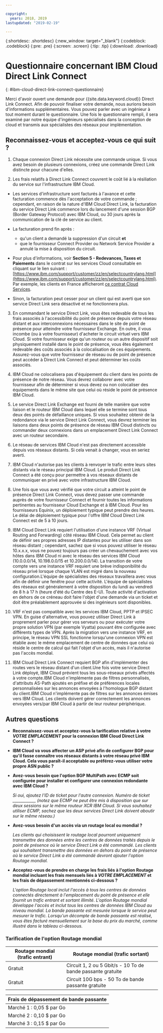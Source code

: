 ```yaml
---

copyright:
  years: 2018, 2019
lastupdated: "2019-02-19"

---
```


{:shortdesc: .shortdesc}
{:new_window: target="_blank"}
{:codeblock: .codeblock}
{:pre: .pre}
{:screen: .screen}
{:tip: .tip}
{:download: .download}

# Questionnaire concernant IBM Cloud Direct Link Connect
{: #ibm-cloud-direct-link-connect-questionnaire}

Merci d'avoir ouvert une demande pour {{site.data.keyword.cloud}} Direct Link Connect. Afin de pouvoir finaliser votre demande, nous aurions besoin d'informations supplémentaires. Vous pouvez parler avec un ingénieur à tout moment durant le questionnaire. Une fois le questionnaire rempli, il sera examiné par notre équipe d'ingénieurs spécialisés dans la conception de cloud et transmis aux spécialistes des réseaux pour implémentation.

## Reconnaissez-vous et acceptez-vous ce qui suit ?

1. Chaque connexion Direct Link nécessite une commande unique. Si vous avez besoin de plusieurs connexions, créez une commande Direct Link distincte pour chacune d'elles.

2. Les frais relatifs à Direct Link Connect couvrent le coût lié à la résiliation du service sur l'infrastructure IBM Cloud.

 * Les services d'infrastructure sont facturés à l'avance et cette facturation commence dès l'acceptation de votre commande ; cependant, en raison de la nature d'IBM Cloud Direct Link, la facturation du service Direct Link commence lors du lancement d'une session BGP (Border Gateway Protocol) avec IBM Cloud, ou 30 jours après la communication de la clé de service au client.

 * La facturation prend fin après :
   * qu'un client a demandé la suppression d'un circuit **et**
   * que le fournisseur Connect Provider ou Network Service Provider a annulé la mise à disposition du circuit.
  * Pour plus d'informations, voir **Section 5 - Redevances, Taxes et Paiements** dans le contrat sur les services Cloud consultable en cliquant sur le lien suivant : [https://www.ibm.com/support/customer/zz/en/selectcountrylang.html](https://www.ibm.com/support/customer/zz/en/selectcountrylang.html). Par exemple, les clients en France afficheront [ce contrat Cloud Services](https://www.ibm.com/support/customer/csol/contractexplorer/cloud/csa/fr-fr). 
  * Sinon, la facturation peut cesser pour un client qui est averti que son service Direct Link sera désactivé et ne fonctionnera plus.

3. En commandant le service Direct Link, vous êtes redevable de tous les frais associés à l'accessibilité du point de présence depuis votre réseau distant et aux interconnexions nécessaires dans le site de point de présence pour atteindre votre fournisseur Exchange. En outre, il vous incombe (ou à votre fournisseur) d'acheter le circuit virtuel vers IBM Cloud. Si votre fournisseur exige qu'un routeur ou un autre dispositif soit physiquement installé dans le point de présence, vous êtes également redevable des coûts associés à la colocalisation de ces équipements. Assurez-vous que votre fournisseur de réseau ou de point de présence peut accéder à Direct Link Connect et peut déterminer les coûts associés.

4. IBM Cloud ne colocalisera pas d'équipement du client dans les points de présence de notre réseau. Vous devrez collaborer avec votre fournisseur afin de déterminer si vous devez ou non colocaliser des équipements dans le même site que celui où réside le point de présence IBM Cloud.

5. Le service Direct Link Exchange est fourni de telle manière que votre liaison et le routeur IBM Cloud dans lequel elle se termine sont tous deux des points de défaillance uniques. Si vous souhaitez obtenir de la redondance via le service Direct Link Connect, vous devrez terminer les liaisons dans deux points de présence de réseau IBM Cloud distincts ou commander deux connexions dans un emplacement Direct Link Connect avec un routeur secondaire.

6. Le réseau de services IBM Cloud n'est pas directement accessible depuis vos réseaux distants. Si cela venait à changer, vous en seriez averti.

7. IBM Cloud n'autorise pas les clients à renvoyer le trafic entre leurs sites distants via le réseau principal IBM Cloud. Le produit Direct Link Connect a été conçu pour permettre à vos réseaux distants de communiquer en privé avec votre infrastructure IBM Cloud.

8. Une fois que vous avez vérifié que votre circuit a atteint le point de présence Direct Link Connect, vous devez passer une commande auprès de votre fournisseur Connect et fournir toutes les informations pertinentes au fournisseur Cloud Exchange et à IBM Cloud. Pour les fournisseurs Equinix, un déploiement typique peut prendre des heures. Le délai de déploiement typique pour l'offre IBM Cloud Direct Link Connect est de 5 à 10 jours.

9. IBM Cloud Direct Link requiert l'utilisation d'une instance VRF (Virtual Routing and Forwarding) côté réseau IBM Cloud. Cela permet au client de définir ses propres adresses IP distantes pour les utiliser dans son réseau distant ; cependant, sachez que si vous pouvez utiliser le réseau 10.x.x.x, vous ne pouvez toujours pas créer un chevauchement avec vos hôtes dans IBM Cloud ni avec le réseau des services IBM Cloud (10.0.0.0/14, 10.198.0.0/15 et 10.200.0.0/14). La transition de votre compte vers une instance VRF requiert une brève indisponibilité du réseau privé lorsque chaque VLAN est migré dans la nouveau configuration.L'équipe de spécialistes des réseaux travaillera avec vous afin de définir une fenêtre pour cette activité. L'équipe de spécialistes des réseaux est généralement à votre disposition du lundi au vendredi de 8 h à 17 h (heure d'été du Centre des E-U). Toute activité d'activation en dehors de ce créneau doit faire l'objet d'une demande via un ticket et doit être préalablement approuvée si des ingénieurs sont disponibles.

10. VRF n'est pas compatible avec les services IBM Cloud, PPTP et IPSEC VPN. En guise d'alternative, vous pouvez utiliser Direct Link à proprement parler pour gérer vos serveurs ou pour exécuter votre propre solution VPN (par exemple Vyatta) pouvant être configurée avec différents types de VPN. Après la migration vers une instance VRF, en principe, le réseau VPN SSL fonctionne lorsqu'une connexion VPN est établie avec le même emplacement de centre de données que celui où réside le centre de calcul qui fait l'objet d'un accès, mais il n'autorise pas l'accès mondial.

11. IBM Cloud Direct Link Connect requiert BGP afin d'implémenter des routes vers le réseau distant d'un client.Une fois votre service Direct Link déployé, IBM Cloud prévient tous les sous-réseaux privés affectés à votre compte.IBM Cloud n'implémente pas de filtres personnalisés, d'attributs AS-Path ajoutés en préfixe et de préférences locales personnalisées sur les annonces envoyées à l'homologue BGP distant du client.IBM Cloud n'implémente pas de filtres sur les annonces émises vers IBM Cloud. Les clients doivent gérer correctement les annonces envoyées vers/par IBM Cloud à partir de leur routeur périphérique.

## Autres questions

* **Reconnaissez-vous et acceptez-vous la tarification relative à votre _VOTRE EMPLACEMENT_ pour la connexion IBM Cloud Direct Link Connect ?**

* **IBM Cloud va vous affecter un ASP privé afin de configurer BGP pour qu'il fasse connaître vos réseaux distants à votre réseau privé IBM Cloud. Cela vous paraît-il acceptable ou préférez-vous utiliser votre propre ASN public ?**

* **Avez-vous besoin que l'option BGP MultiPath avec ECMP soit configurée pour installer et configurer une connexion redondante avec IBM Cloud ?** 

    _Si oui, ajoutez l'ID de ticket pour l'autre connexion. Numéro de ticket ____________  (notez que ECMP ne peut être mis à disposition que sur deux sessions sur le même  routeur XCR IBM Cloud.  Si vous souhaitez utiliser ECMP, sachez que les deux services Direct Link doivent aboutir sur le même réseau.)_

* **Avez-vous besoin d'un accès via un routage local ou mondial ?**

    _Les clients qui choisissent le routage local pourront uniquement transmettre des données entre les centres de données traités depuis le point de présence où le service Direct Link a été commandé. Les clients qui souhaitent transmettre des données en dehors du point de présence où le service Direct Link a été commandé devront ajouter l'option Routage mondial._

* **Acceptez-vous de prendre en charge les frais liés à l'option Routage mondial incluant les frais mensuels liés à _VOTRE EMPLACEMENT_ et les frais de dépassement mentionnés ci-dessous ?**

    _L'option Routage local inclut l'accès à tous les centres de données connectés directement à l'emplacement du point de présence et elle fournit un trafic entrant et sortant illimité. L'option Routage mondial développe l'accès et inclut tous les centres de données IBM Cloud au niveau mondial. La bande passante est mesurée lorsque le service peut mesurer le trafic. Lorsqu'un décompte de bande passante est réalisé, vous êtes facturé mensuellement sur la base du prix du marché, comme illustré dans le tableau ci-dessous._


### Tarification de l'option Routage mondial

| Routage mondial (trafic entrant) | Routage mondial (trafic sortant) |
|---|---|
| Gratuit | Circuit 1, 2 ou 5 Gbit/s - 10 To de bande passante gratuite |
| Gratuit | Circuit 10G bps - 50 To de bande passante gratuite |


| Frais de dépassement de bande passante |
|---|
| Marché 1 : 0,05 $ par Go |
| Marché 2 : 0,10 $ par Go |
| Marché 3 : 0,15 $ par Go |
